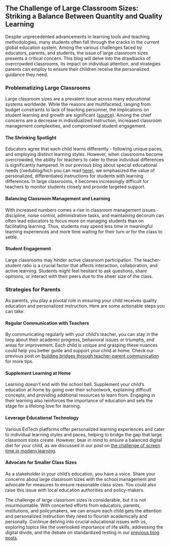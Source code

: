 ## The Challenge of Large Classroom Sizes: Striking a Balance Between Quantity and Quality Learning  

Despite unprecedented advancements in learning tools and teaching methodologies, many students often fall through the cracks in the current global education system. Among the various challenges faced by educators, parents, and students, the issue of large classroom sizes presents a critical concern. This blog will delve into the drawbacks of overcrowded classrooms, its impact on individual attention, and strategies parents can employ to ensure their children receive the personalized guidance they need.

### Problematizing Large Classrooms  
Large classroom sizes are a prevalent issue across many educational systems worldwide. While the reasons are multifaceted, ranging from budget constraints to lack of teaching personnel, the implications on student learning and growth are significant ([source](source.url)). Among the chief concerns are a decrease in individualized instruction, increased classroom management complexities, and compromised student engagement.

#### The Shrinking Spotlight  
Educators agree that each child learns differently - following unique paces, and employing distinct learning styles. However, when classrooms become overcrowded, the ability for teachers to cater to these individual differences is significantly hampered. In our previous blog about special educational needs (/xedublog/hich you can read [here](/education-fundamentals/the-challenge-of-addressing-special-educational-needs.md)), we emphasized the value of personalized, differentiated instructions for students with learning differences. In large classrooms, it becomes increasingly difficult for teachers to monitor students closely and provide targeted support.

#### Balancing Classroom Management and Learning  
With increased numbers comes a rise in classroom management issues - discipline, noise control, administrative tasks, and maintaining decorum can often lead educators to focus more on managing students than on facilitating learning. Thus, students may spend less time in meaningful learning experiences and more time waiting for their turn or for the class to settle.

#### Student Engagement   
Large classrooms may hinder active classroom participation. The teacher-student ratio is a crucial factor that affects interaction, collaboration, and active learning. Students might feel hesitant to ask questions, share opinions, or interact with their peers due to the sheer size of the class.

### Strategies for Parents  
As parents, you play a pivotal role in ensuring your child receives quality education and personalized instruction. Here are some actionable steps you can take:

#### Regular Communication with Teachers  
By communicating regularly with your child’s teacher, you can stay in the loop about their academic progress, behavioral issues or triumphs, and areas for improvement. Each child is unique and grasping these nuances could help you better guide and support your child at home. Check our previous post on [building bridges through teacher-parent communication](/xedublog/parental-engagement/teacher-parent-communication-building-a-bridge.md) for more tips.

#### Supplement Learning at Home  
Learning doesn’t end with the school bell. Supplement your child’s education at home by going over their schoolwork, explaining difficult concepts, and providing additional resources to learn from. Engaging in their learning also reinforces the importance of education and sets the stage for a lifelong love for learning.

#### Leverage Educational Technology  
Various EdTech platforms offer personalized learning experiences and cater to individual learning styles and paces, helping to bridge the gap that large classroom sizes create. However, bear in mind to ensure a balanced digital diet for your child, as we discussed in our post on [the challenge of screen time in modern learning](/xedublog/digital-transformation/the-challenge-of-screen-time-in-modern-learning.md).

#### Advocate for Smaller Class Sizes  
As a stakeholder in your child’s education, you have a voice. Share your concerns about large classroom sizes with the school management and advocate for measures to ensure reasonable class sizes. You could also raise this issue with local education authorities and policy-makers.

The challenge of large classroom sizes is considerable, but it is not insurmountable. With concerted efforts from educators, parents, institutions, and policymakers, we can ensure each child gets the attention and personalized instruction they need to flourish academically and personally. Continue delving into crucial educational issues with us, exploring topics like the overlooked importance of life skills, addressing the digital divide, and the debate on standardized testing in our [previous blog posts](/xedublog/previous-posts.md).